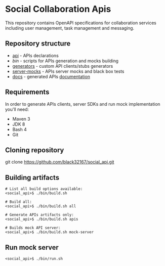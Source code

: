 # Social Collaboration Apis
This repository contains OpenAPI specifications for collaboration services including
user management, task management and messaging.

## Repository structure
* [api](api) - APIs declarations
* _bin_ - scripts for APIs generation and mocks building
* [generators](generators) - custom API clients/stubs generators
* [server-mocks](server-mocks) - APIs server mocks and black box tests
* [docs](docs) - generated APIs [documentation](https://black32167.github.io/social_api/docs/)

## Requirements
In order to generate APIs clients, server SDKs and run mock implementation you'll need:
* Maven 3
* JDK 8
* Bash 4
* Git

## Cloning repository

git clone https://github.com/black32167/social_api.git

## Building artifacts
    # List all build options available:
    <social_api>$ ./bin/build.sh
    
    # Build all:
    <social_api>$ ./bin/build.sh all
    
    # Generate APIs artifacts only:
    <social_api>$ ./bin/build.sh apis
    
    # Builds mock API server:
    <social_api>$ ./bin/build.sh mock-server
    
## Run mock server
    <social_api>$ ./bin/run.sh